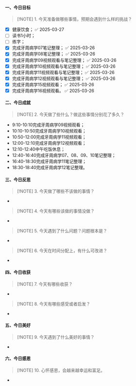 #### 一、今日目标
> [!NOTE] 1. 今天准备做哪些事情，预期会遇到什么样的挑战？
- [x] 健康饮食； ✅ 2025-03-27
- [ ] 读书1小时；
- [ ] 练字；
- [x] 完成牙周病学07笔记整理； ✅ 2025-03-26
- [x] 完成牙周病学08笔记整理； ✅ 2025-03-26
- [x] 完成牙周病学09视频观看与笔记整理； ✅ 2025-03-26
- [x] 完成牙周病学10视频观看与笔记整理； ✅ 2025-03-26
- [x] 完成牙周病学11视频观看与笔记整理； ✅ 2025-03-26
- [x] 完成牙周病学12视频观看与笔记整理； ✅ 2025-03-26
- [x] 完成牙周病学15视频观看； ✅ 2025-03-26
- [x] 完成牙周病学16视频观看。 ✅ 2025-03-26

#### 二、今日成就
> [!NOTE] 2. 今天做了些什么？做这些事情分别花了多久？
* 9:10-10:10完成牙周病学09视频观看；
* 10:10-10:50完成牙周病学10视频观看；
* 10:50-12:00完成牙周病学11视频观看；
* 12:00-12:10完成牙周病学12视频观看；
* 12:10-12:40中午吃饭休息；
* 12:40-16:40完成牙周病学07、08、09、10笔记整理；
* 16:40-18:30完成牙周病学11笔记整理；
* 18:30-18:40完成牙周病学12笔记整理。

#### 三、今日反思
> [!NOTE] 3. 今天做了哪些不该做的事情？
* 
> [!NOTE] 4. 今天有哪些该做的事情没做？
* 
> [!NOTE] 5. 今天遇到了什么问题？问题根本是？
* 
> [!NOTE] 6. 今天在时间分配上，有什么可改进？
* 

#### 四、今日收获
> [!NOTE] 7. 今天有哪些收获？
* 
> [!NOTE] 8. 今天有哪些感受或者启发？
* 

#### 五、今日美好
> [!NOTE] 9. 今天遇到了什么美好的事情？
* 

#### 六、今日感恩
> [!NOTE] 10. 心怀感恩，会越来越幸运和富足。
* 